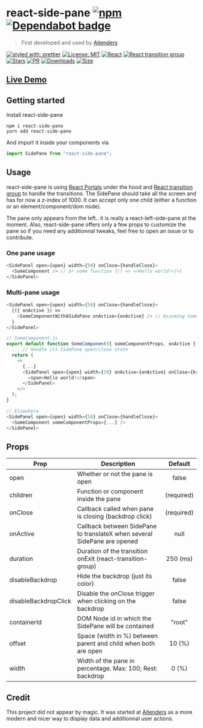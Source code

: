 # react-side-pane [![npm][npm-badge]][npm] [![Dependabot badge][dependabot-badge]](https://dependabot.com/)
> First developed and used by [Aitenders](https://www.aitenders.com/)

[![styled with: prettier](https://img.shields.io/badge/code_style-prettier-ff69b4.svg?style=flat-square)](https://github.com/prettier/prettier)
[![License: MIT](https://img.shields.io/github/license/RomainCoudour/react-side-pane)](https://opensource.org/licenses/MIT)
[![React](https://img.shields.io/npm/dependency-version/react-side-pane/peer/react)](https://www.npmjs.com/package/react)
[![React transition group](https://img.shields.io/npm/dependency-version/react-side-pane/react-transition-group)](https://www.npmjs.com/package/react-transition-group)
[![Stars](https://img.shields.io/github/stars/RomainCoudour/react-side-pane?style=social)](https://github.com/RomainCoudour/react-side-pane)
[![PR](https://img.shields.io/badge/PRs-welcome-brightgreen.svg)](https://github.com/RomainCoudour/react-side-pane)
[![Downloads](https://img.shields.io/npm/dw/react-side-pane)](https://github.com/RomainCoudour/react-side-pane)
[![Size](https://img.shields.io/bundlephobia/min/react-side-pane)](https://github.com/RomainCoudour/react-side-pane)

[dependabot-badge]: https://camo.githubusercontent.com/7f4aec020ec1dccb8ae5c9479116a9a403ce460ee1674a4379dea2cbc11962ff/68747470733a2f2f696d672e736869656c64732e696f2f62616467652f446570656e6461626f742d656e61626c65642d626c75652e737667
[npm-badge]: https://img.shields.io/npm/v/react-side-pane.svg
[npm]: https://www.npmjs.org/package/react-side-pane

## [Live Demo](https://codesandbox.io/s/react-side-pane-giu40)
## Getting started

Install react-side-pane
```
npm i react-side-pane
yarn add react-side-pane
```  
And import it inside your components via
```javascript
import SidePane from "react-side-pane";
```

## Usage

react-side-pane is using [React Portals](https://reactjs.org/docs/portals.html) under the hood and [React transition group](https://www.npmjs.com/package/react-transition-group) to handle the transitions. The SidePane should take all the screen and has for now a z-index of 1000. It can accept only one child (either a function or an element/component/dom node).

 The pane only appears from the left.. it is really a react-left-side-pane at the moment. Also, react-side-pane offers only a few props to customize the pane so if you need any additionnal tweaks, feel free to open an issue or to contribute.

### One pane usage
```javascript
<SidePanel open={open} width={50} onClose={handleClose}>
  <SomeComponent /> // or some function {() => <>Hello world!</>}
</SidePanel>
```

### Multi-pane usage
```javascript
<SidePanel open={open} width={50} onClose={handleClose}>
  {({ onActive }) =>
    <SomeComponentWithASidePane onActive={onActive} /> // Assuming SomeComponent calls a SidePane
  }
</SidePanel>
```
```javascript
// SomeComponent.js
export default function SomeComponent({ someComponentProps, onActive }) { // callback received from SidePane
  ... // Handle its SidePane open/close state
  return (
    <>
      {...}
      <SidePanel open={open} width={50} onActive={onActive} onClose={handleClose}>
        <span>Hello world!</span>
      </SidePanel>
    </>
  );
}

// Elsewhere
<SidePanel open={open} width={50} onClose={handleClose}>
  <SomeComponent someComponentProps={...} />
</SidePanel>
```

## Props

| Prop          | Description   | Default   
| ------------- | ------------- |:-----------:
| open          | Whether or not the pane is open | false
| children      | Function or component inside the pane  | (required)
| onClose      | Callback called when pane is closing (backdrop click)     | (required)
| onActive     | Callback between SidePane to translateX when several SidePane are opened      | null
| duration      | Duration of the transition onExit (react-transition-group)    | 250 (ms)
| disableBackdrop      | Hide the backdrop (just its color)      | false
| disableBackdropClick      | Disable the onClose trigger when clicking on the backdrop  | false
| containerId      | DOM Node id in which the SidePane will be contained      | "root"
| offset      | Space (width in %) between parent and child when both are open | 10 (%)
| width      | Width of the pane in percentage. Max: 100; Rest: backdrop      | 0 (%)

## Credit

This project did not appear by magic. It was started at [Aitenders](https://www.aitenders.com/) as a more modern and nicer way to display data and additionnal user actions.

